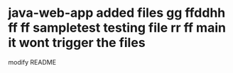 # java-web-app added files gg ffddhh ff ff sampletest  testing file rr ff main it wont trigger the files

modify README
